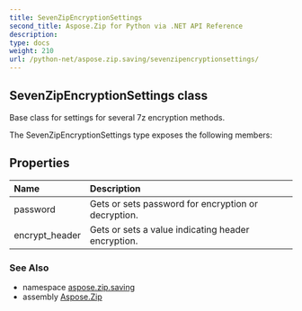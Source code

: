 ```yaml
---
title: SevenZipEncryptionSettings
second_title: Aspose.Zip for Python via .NET API Reference
description: 
type: docs
weight: 210
url: /python-net/aspose.zip.saving/sevenzipencryptionsettings/
---
```


## SevenZipEncryptionSettings class

Base class for settings for several 7z encryption methods.

The SevenZipEncryptionSettings type exposes the following members:
## Properties
| Name | Description |
| :- | :- |
|password|Gets or sets password for encryption or decryption.|
|encrypt_header|Gets or sets a value indicating header encryption.|

### See Also

* namespace [aspose.zip.saving](/zip/python-net/aspose.zip.saving/)
* assembly [Aspose.Zip](/zip/python-net/)


